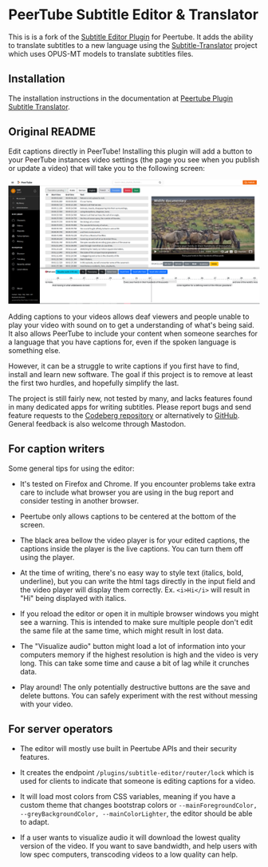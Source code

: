 # PeerTube Subtitle Editor & Translator

This is is a fork of the [Subtitle Editor Plugin](https://codeberg.org/herover/peertube-plugin-subtitle-editor/) for Peertube. It adds the ability to translate subtitles to a new language using the [Subtitle-Translator](https://github.com/tdhm/subtitles-translator/) project which uses OPUS-MT models to translate subtitles files.

## Installation

The installation instructions in the documentation at [Peertube Plugin Subtitle Translator](https://documentation.skilltech.tools/peertube-subtitle-translator-plugin-documentation/).

## Original README

Edit captions directly in PeerTube! Installing this plugin will add a button to your PeerTube instances video settings (the page you see when you publish or update a video) that will take you to the following screen:

![Screenshot showing a video being edited in English.](/screenshot-1.png "Editor")

Adding captions to your videos allows deaf viewers and people unable to play your video with sound on to get a understanding of what's being said. It also allows PeerTube to include your content when someone searches for a language that you have captions for, even if the spoken language is something else.

However, it can be a struggle to write captions if you first have to find, install and learn new software. The goal if this project is to remove at least the first two hurdles, and hopefully simplify the last.

The project is still fairly new, not tested by many, and lacks features found in many dedicated apps for writing subtitles. Please report bugs and send feature requests to the [Codeberg repository](https://codeberg.org/herover/peertube-plugin-subtitle-editor/issues) or alternatively to [GitHub](https://github.com/Herover/peertube-plugin-subtitle-editor). General feedback is also welcome through Mastodon.

## For caption writers

Some general tips for using the editor:

* It's tested on Firefox and Chrome. If you encounter problems take extra care to include what browser you are using in the bug report and consider testing in another browser.

* Peertube only allows captions to be centered at the bottom of the screen.

* The black area bellow the video player is for your edited captions, the captions inside the player is the live captions. You can turn them off using the player.

* At the time of writing, there's no easy way to style text (italics, bold, underline), but you can write the html tags directly in the input field and the video player will display them correctly. Ex. `<i>Hi</i>` will result in "Hi" being displayed with italics.

* If you reload the editor or open it in multiple browser windows you might see a warning. This is intended to make sure multiple people don't edit the same file at the same time, which might result in lost data.

* The "Visualize audio" button might load a lot of information into your computers memory if the highest resolution is high and the video is very long. This can take some time and cause a bit of lag while it crunches data.

* Play around! The only potentially destructive buttons are the save and delete buttons. You can safely experiment with the rest without messing with your video.

## For server operators

* The editor will mostly use built in Peertube APIs and their security features.

* It creates the endpoint `/plugins/subtitle-editor/router/lock` which is used for clients to indicate that someone is editing captions for a video.

* It will load most colors from CSS variables, meaning if you have a custom theme that changes bootstrap colors or `--mainForegroundColor, --greyBackgroundColor, --mainColorLighter`, the editor should be able to adapt.

* If a user wants to visualize audio it will download the lowest quality version of the video. If you want to save bandwidth, and help users with low spec computers, transcoding videos to a low quality can help.

